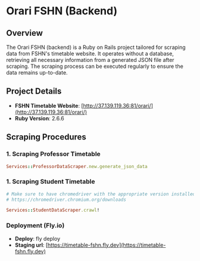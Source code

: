 # Orari FSHN (Backend)

## Overview

The Orari FSHN (backend) is a Ruby on Rails project tailored for scraping data from FSHN's timetable website. It operates without a database, retrieving all necessary information from a generated JSON file after scraping. The scraping process can be executed regularly to ensure the data remains up-to-date.

## Project Details

- **FSHN Timetable Website**: [http://37.139.119.36:81/orari/](http://37.139.119.36:81/orari/)
- **Ruby Version**: 2.6.6

## Scraping Procedures

### 1. Scraping Professor Timetable
```ruby
Services::ProfessorDataScraper.new.generate_json_data
```

### 1. Scraping Student Timetable
```ruby
# Make sure to have chromedriver with the appropriate version installed locally
# https://chromedriver.chromium.org/downloads

Services::StudentDataScraper.crawl!
```

### Deployment (Fly.io)
- **Deploy**: fly deploy
- **Staging url**: [https://timetable-fshn.fly.dev](https://timetable-fshn.fly.dev)






